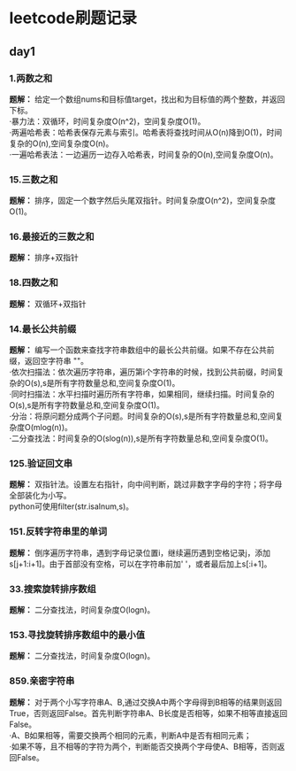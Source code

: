 # leetcode刷题记录
## day1
### 1.两数之和
**题解：** 给定一个数组nums和目标值target，找出和为目标值的两个整数，并返回下标。<br>
·暴力法：双循环，时间复杂度O(n^2)，空间复杂度O(1)。<br>
·两遍哈希表：哈希表保存元素与索引。哈希表将查找时间从O(n)降到O(1)，时间复杂的O(n),空间复杂度O(n)。<br>
·一遍哈希表法：一边遍历一边存入哈希表，时间复杂的O(n),空间复杂度O(n)。<br>
### 15.三数之和
**题解：** 排序，固定一个数字然后头尾双指针。时间复杂度O(n^2)，空间复杂度O(1)。<br>
### 16.最接近的三数之和
**题解：** 排序+双指针
### 18.四数之和
**题解：** 双循环+双指针
### 14.最长公共前缀
**题解：** 编写一个函数来查找字符串数组中的最长公共前缀。如果不存在公共前缀，返回空字符串 ""。<br>
·依次扫描法：依次遍历字符串，遍历第i个字符串的时候，找到公共前缀，时间复杂的O(s),s是所有字符数量总和,空间复杂度O(1)。<br>
·同时扫描法：水平扫描时遍历所有字符串，如果相同，继续扫描。时间复杂的O(s),s是所有字符数量总和,空间复杂度O(1)。<br>
·分治：将原问题分成两个子问题。时间复杂的O(s),s是所有字符数量总和,空间复杂度O(mlog(n))。<br>
·二分查找法：时间复杂的O(slog(n)),s是所有字符数量总和,空间复杂度O(1)。<br>
### 125.验证回文串
**题解：** 双指针法。设置左右指针，向中间判断，跳过非数字字母的字符；将字母全部装化为小写。<br>
python可使用filter(str.isalnum,s)。<br>
### 151.反转字符串里的单词
**题解：** 倒序遍历字符串，遇到字母记录位置i，继续遍历遇到空格记录j，添加s[j+1:i+1]。由于首部没有空格，可以在字符串前加' '，或者最后加上s[:i+1]。<br>
### 33.搜索旋转排序数组
**题解：** 二分查找法，时间复杂度O(logn)。<br>  
### 153.寻找旋转排序数组中的最小值
**题解：** 二分查找法，时间复杂度O(logn)。<br>
### 859.亲密字符串
**题解：** 对于两个小写字符串A、B,通过交换A中两个字母得到B相等的结果则返回True，否则返回False。首先判断字符串A、B长度是否相等，如果不相等直接返回False。<br>
·A、B如果相等，需要交换两个相同的元素，判断A中是否有相同元素；<br>
·如果不等，且不相等的字符为两个，判断能否交换两个字母使A、B相等，否则返回False。<br>


